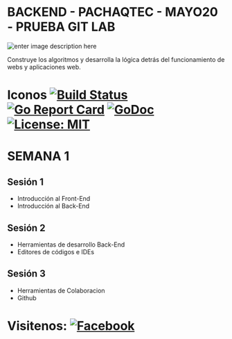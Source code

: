 # BACKEND - PACHAQTEC - MAYO20 - PRUEBA GIT LAB

![enter image description here](https://www.pachaqtec.edu.pe/img/whatsappImageBE.png)

Construye los algoritmos y desarrolla la lógica detrás del funcionamiento de webs y aplicaciones web.
# Iconos [![Build Status](https://travis-ci.com/shomali11/go-interview.svg?branch=master)](https://travis-ci.com/shomali11/go-interview) [![Go Report Card](https://goreportcard.com/badge/github.com/shomali11/go-interview)](https://goreportcard.com/report/github.com/shomali11/go-interview) [![GoDoc](https://godoc.org/github.com/shomali11/go-interview?status.svg)](https://godoc.org/github.com/shomali11/go-interview) [![License: MIT](https://img.shields.io/badge/License-MIT-yellow.svg)](https://opensource.org/licenses/MIT)

# SEMANA 1

## Sesión 1

- Introducción al Front-End  
- Introducción al Back-End  

## Sesión 2

- Herramientas de desarrollo Back-End
- Editores de códigos e IDEs

## Sesión 3

- Herramientas de Colaboracion 
- Github

# Visitenos: [![Facebook](https://icon-icons.com/icons2/1269/PNG/64/1497553311-103_84832.png)](https://fb.com)


